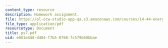 ```yaml
---
content_type: resource
description: Homework assignment.
file: https://ol-ocw-studio-app-qa.s3.amazonaws.com/courses/14-44-energy-economics-spring-2007/e061e4d8d404f7b58768fc579b50bbae_ps7.pdf
file_type: application/pdf
resourcetype: Document
title: ps7.pdf
uid: e061e4d8-d404-f7b5-8768-fc579b50bbae
---
```

